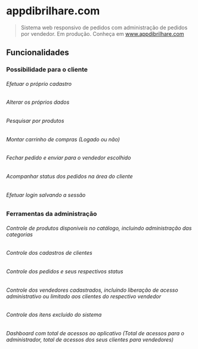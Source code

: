 # appdibrilhare.com

> Sistema web responsivo de pedidos com administração de pedidos por vendedor. Em produção.
> Conheça em www.appdibrilhare.com

## Funcionalidades

### Possibilidade para o cliente
  
###### Efetuar o próprio cadastro
###### Alterar os próprios dados
###### Pesquisar por produtos
###### Montar carrinho de compras (Logado ou não)
###### Fechar pedido e enviar para o vendedor escolhido
###### Acompanhar status dos pedidos na área do cliente
###### Efetuar login salvando a sessão

  
### Ferramentas da administração

###### Controle de produtos disponiveis no catálogo, incluindo administração das categorias
###### Controle dos cadastros de clientes
###### Controle dos pedidos e seus respectivos status
###### Controle dos vendedores cadastrados, incluindo liberação de acesso administrativo ou limitado aos clientes do respectivo vendedor
###### Controle dos itens excluido do sistema
###### Dashboard com total de acessos ao aplicativo (Total de acessos para o administrador, total de acessos dos seus clientes para vendedores)
